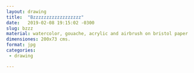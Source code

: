 ```yaml
---
layout: drawing
title:  "Bzzzzzzzzzzzzzzzzzz"
date:   2019-02-08 19:15:02 -0300
slug: bzzz
material: watercolor, gouache, acrylic and airbrush on bristol paper
dimensiones: 200x73 cms.
format: jpg
categories:
 - drawing

---
```

